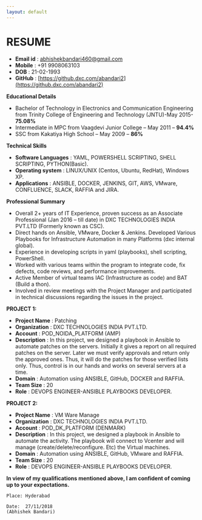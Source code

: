 ```yaml
---
layout: default
--- 
```

# RESUME

* **Email id**	: abhishekbandari460@gmail.com
* **Mobile**	: +91 9908063103
* **DOB**       : 21-02-1993
* **GitHub**	: [https://github.dxc.com/abandari2](https://github.dxc.com/abandari2)

**Educational Details**

* Bachelor of Technology in Electronics and Communication Engineering from Trinity College of Engineering and Technology (JNTU)-May 2015- **75.08%**
* Intermediate in MPC from Vaagdevi Junior College – May 2011 – **94.4%**
* SSC from Kakatiya High School – May 2009 – **86%**


**Technical Skills**

* **Software Languages** :  YAML, POWERSHELL SCRIPTING, SHELL SCRIPTING, PYTHON(Basic).
* **Operating system**   :  LINUX/UNIX (Centos, Ubuntu, RedHat), Windows XP.
* **Applications**       :  ANSIBLE, DOCKER, JENKINS, GIT, AWS, VMware, CONFLUENCE, SLACK, RAFFIA and JIRA.
                                                                   

**Professional Summary**

* Overall 2+ years of IT Experience, proven success as an Associate Professional (Jan 2016 – till date) in DXC TECHNOLOGIES INDIA PVT.LTD (Formerly known as CSC).
*	Direct hands on Ansible, VMware, Docker & Jenkins. Developed Various Playbooks for Infrastructure Automation in many Platforms (dxc internal global).
*	Experience in developing scripts in yaml (playbooks), shell scripting, PowerShell.
*	Worked with various teams within the program to integrate code, fix defects, code reviews, and performance improvements.
*	Active Member of virtual teams IAC (Infrastructure as code) and BAT (Build a thon).
*	Involved in review meetings with the Project Manager and participated in technical discussions regarding the issues in the project.
     

**PROJECT 1:**
	
* **Project Name**    :       Patching
* **Organization**    :	 DXC TECHNOLOGIES INDIA PVT.LTD.
* **Account**         :       POD_NOIDA_PLATFORM (AMP)
* **Description**     :	In this project, we designed a playbook in Ansible to automate patches on the servers. Initially it gives a report on all required patches on the server. Later we must verify approvals and return only the approved ones. Thus, it will do the patches for those verified lists only. Thus, control is in our hands and works on several servers at a time.
* **Domain**          :        Automation using ANSIBLE, GitHub, DOCKER and RAFFIA.
* **Team Size**       :	20
* **Role**            :       DEVOPS ENGINEER-ANSIBLE PLAYBOOKS DEVELOPER.

**PROJECT 2:**									
                                    
* **Project Name**    :   VM Ware Manage
* **Organization**    :	 DXC TECHNOLOGIES INDIA PVT.LTD.
* **Account**         :   POD_DK_PLATFORM (DENMARK)
* **Description**     :	In this project, we designed a playbook in Ansible to automate the activity. The playbook will connect to Vcenter and will manage (create/delete/reconfigure. Etc) the Virtual machines.
* **Domain**          :    Automation using ANSIBLE, GitHub, VMware and RAFFIA.
* **Team Size**       :	20
* **Role**            :    DEVOPS ENGINEER-ANSIBLE PLAYBOOKS DEVELOPER.

**In view of my qualifications mentioned above, I am confident of coming up to your expectations.**


```Place: Hyderabad```

```Date:  27/11/2018                       				                               (Abhishek Bandari)```
